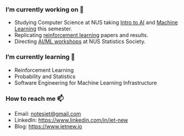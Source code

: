 ### I’m currently working on 🔭

* Studying Computer Science at NUS taking [Intro to AI](https://nusmods.com/modules/CS3243/introduction-to-artificial-intelligence) and [Machine Learning](https://knmnyn.github.io/cs3244-2010/) this semester.
* Replicating [reinforcement learning](https://github.com/jetnew/rl-papers) papers and results.
* Directing [AI/ML workshops](https://sites.google.com/view/workshops-statssoc/) at NUS Statistics Society.

### I’m currently learning 🌱

* Reinforcement Learning
* Probability and Statistics
* Software Engineering for Machine Learning Infrastructure

### How to reach me 📫

* Email: notesjet@gmail.com
* LinkedIn: https://www.linkedin.com/in/jet-new
* Blog: https://www.jetnew.io

